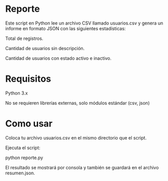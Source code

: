 # Reporte

Este script en Python lee un archivo CSV llamado usuarios.csv y genera un informe en formato JSON con las siguientes estadísticas:

Total de registros.

Cantidad de usuarios sin descripción.

Cantidad de usuarios con estado activo e inactivo.

# Requisitos
Python 3.x

No se requieren librerías externas, solo módulos estándar (csv, json)

# Como usar
Coloca tu archivo usuarios.csv en el mismo directorio que el script.

Ejecuta el script:

python reporte.py

El resultado se mostrará por consola y también se guardará en el archivo resumen.json.